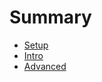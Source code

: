 # Summary

* [Setup](./setup/README.md)
* [Intro](./intro/README.md)
* [Advanced](./advanced/README.md)
